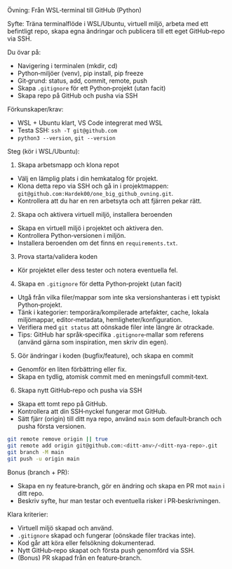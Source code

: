 Övning: Från WSL‑terminal till GitHub (Python)

Syfte: Träna terminalflöde i WSL/Ubuntu, virtuell miljö, arbeta med ett befintligt repo, skapa egna ändringar och publicera till ett eget GitHub‑repo via SSH.

Du övar på:

- Navigering i terminalen (mkdir, cd)
- Python‑miljöer (venv), pip install, pip freeze
- Git‑grund: status, add, commit, remote, push
- Skapa `.gitignore` för ett Python‑projekt (utan facit)
- Skapa repo på GitHub och pusha via SSH

Förkunskaper/krav:

- WSL + Ubuntu klart, VS Code integrerat med WSL
- Testa SSH: `ssh -T git@github.com`
- `python3 --version`, `git --version`

Steg (kör i WSL/Ubuntu):

1) Skapa arbetsmapp och klona repot

- Välj en lämplig plats i din hemkatalog för projekt.
- Klona detta repo via SSH och gå in i projektmappen: `git@github.com:Hardek00/one_big_github_ovning.git`.
- Kontrollera att du har en ren arbetsyta och att fjärren pekar rätt.

2) Skapa och aktivera virtuell miljö, installera beroenden

- Skapa en virtuell miljö i projektet och aktivera den.
- Kontrollera Python‑versionen i miljön.
- Installera beroenden om det finns en `requirements.txt`.

3) Prova starta/validera koden
- Kör projektet eller dess tester och notera eventuella fel.

4) Skapa en `.gitignore` för detta Python‑projekt (utan facit)

- Utgå från vilka filer/mappar som inte ska versionshanteras i ett typiskt Python‑projekt.
- Tänk i kategorier: temporära/kompilerade artefakter, cache, lokala miljömappar, editor‑metadata, hemligheter/konfiguration.
- Verifiera med `git status` att oönskade filer inte längre är otrackade.
- Tips: GitHub har språk‑specifika `.gitignore`‑mallar som referens (använd gärna som inspiration, men skriv din egen).

5) Gör ändringar i koden (bugfix/feature), och skapa en commit

- Genomför en liten förbättring eller fix.
- Skapa en tydlig, atomisk commit med en meningsfull commit‑text.

6) Skapa nytt GitHub‑repo och pusha via SSH

- Skapa ett tomt repo på GitHub.
- Kontrollera att din SSH‑nyckel fungerar mot GitHub.
- Sätt fjärr (origin) till ditt nya repo, använd `main` som default‑branch och pusha första versionen.

```bash
git remote remove origin || true
git remote add origin git@github.com:<ditt-anv>/<ditt-nya-repo>.git
git branch -M main
git push -u origin main
```

Bonus (branch + PR):

- Skapa en ny feature‑branch, gör en ändring och skapa en PR mot `main` i ditt repo.
- Beskriv syfte, hur man testar och eventuella risker i PR‑beskrivningen.

Klara kriterier:

- Virtuell miljö skapad och använd.
- `.gitignore` skapad och fungerar (oönskade filer trackas inte).
- Kod går att köra eller felsökning dokumenterad.
- Nytt GitHub‑repo skapat och första push genomförd via SSH.
- (Bonus) PR skapad från en feature‑branch.
